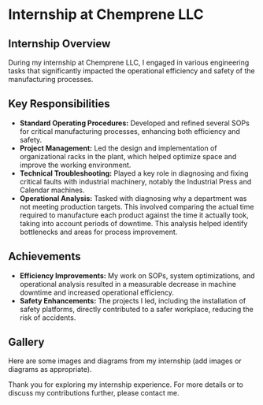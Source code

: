 # Internship at Chemprene LLC

## Internship Overview

During my internship at Chemprene LLC, I engaged in various engineering tasks that significantly impacted the operational efficiency and safety of the manufacturing processes.

## Key Responsibilities

- **Standard Operating Procedures:** Developed and refined several SOPs for critical manufacturing processes, enhancing both efficiency and safety.
- **Project Management:** Led the design and implementation of organizational racks in the plant, which helped optimize space and improve the working environment.
- **Technical Troubleshooting:** Played a key role in diagnosing and fixing critical faults with industrial machinery, notably the Industrial Press and Calendar machines.
- **Operational Analysis:** Tasked with diagnosing why a department was not meeting production targets. This involved comparing the actual time required to manufacture each product against the time it actually took, taking into account periods of downtime. This analysis helped identify bottlenecks and areas for process improvement.

## Achievements

- **Efficiency Improvements:** My work on SOPs, system optimizations, and operational analysis resulted in a measurable decrease in machine downtime and increased operational efficiency.
- **Safety Enhancements:** The projects I led, including the installation of safety platforms, directly contributed to a safer workplace, reducing the risk of accidents.

## Gallery

Here are some images and diagrams from my internship (add images or diagrams as appropriate).

Thank you for exploring my internship experience. For more details or to discuss my contributions further, please contact me.
